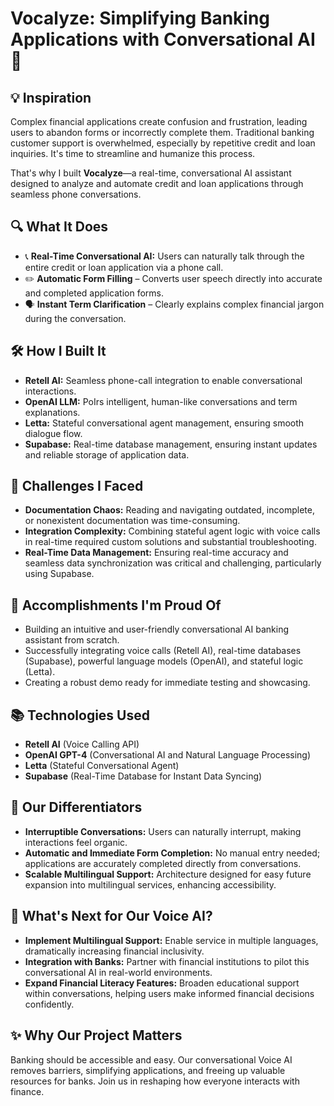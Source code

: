 # Vocalyze: Simplifying Banking Applications with Conversational AI 🚀

## 💡 Inspiration

Complex financial applications create confusion and frustration, leading users to abandon forms or incorrectly complete them. Traditional banking customer support is overwhelmed, especially by repetitive credit and loan inquiries. It's time to streamline and humanize this process.

That's why I built **Vocalyze**—a real-time, conversational AI assistant designed to analyze and automate credit and loan applications through seamless phone conversations.

## 🔍 What It Does

- 📞 **Real-Time Conversational AI:** Users can naturally talk through the entire credit or loan application via a phone call.
- ✏️ **Automatic Form Filling** – Converts user speech directly into accurate and completed application forms.
- 🗣 **Instant Term Clarification** – Clearly explains complex financial jargon during the conversation.

## 🛠 How I Built It

- **Retell AI:** Seamless phone-call integration to enable conversational interactions.
- **OpenAI LLM:** PoIrs intelligent, human-like conversations and term explanations.
- **Letta:** Stateful conversational agent management, ensuring smooth dialogue flow.
- **Supabase:** Real-time database management, ensuring instant updates and reliable storage of application data.

## 🧩 Challenges I Faced

- **Documentation Chaos:** Reading and navigating outdated, incomplete, or nonexistent documentation was time-consuming.
- **Integration Complexity:** Combining stateful agent logic with voice calls in real-time required custom solutions and substantial troubleshooting.
- **Real-Time Data Management:** Ensuring real-time accuracy and seamless data synchronization was critical and challenging, particularly using Supabase.

## 🏅 Accomplishments I'm Proud Of

- Building an intuitive and user-friendly conversational AI banking assistant from scratch.
- Successfully integrating voice calls (Retell AI), real-time databases (Supabase), powerful language models (OpenAI), and stateful logic (Letta).
- Creating a robust demo ready for immediate testing and showcasing.

## 📚 Technologies Used

- **Retell AI** (Voice Calling API)
- **OpenAI GPT-4** (Conversational AI and Natural Language Processing)
- **Letta** (Stateful Conversational Agent)
- **Supabase** (Real-Time Database for Instant Data Syncing)

## 🌟 Our Differentiators

- **Interruptible Conversations:** Users can naturally interrupt, making interactions feel organic.
- **Automatic and Immediate Form Completion:** No manual entry needed; applications are accurately completed directly from conversations.
- **Scalable Multilingual Support:** Architecture designed for easy future expansion into multilingual services, enhancing accessibility.

## 🚀 What's Next for Our Voice AI?

- **Implement Multilingual Support:** Enable service in multiple languages, dramatically increasing financial inclusivity.
- **Integration with Banks:** Partner with financial institutions to pilot this conversational AI in real-world environments.
- **Expand Financial Literacy Features:** Broaden educational support within conversations, helping users make informed financial decisions confidently.

## ✨ Why Our Project Matters

Banking should be accessible and easy. Our conversational Voice AI removes barriers, simplifying applications, and freeing up valuable resources for banks. Join us in reshaping how everyone interacts with finance.
